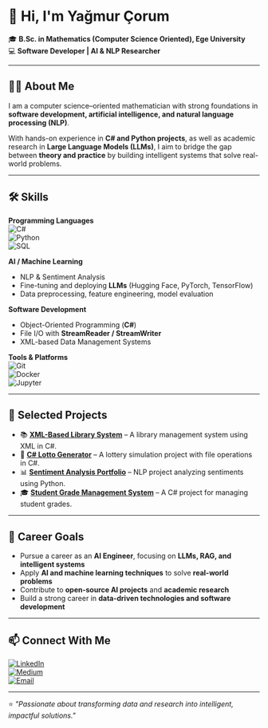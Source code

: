 # 👋 Hi, I'm Yağmur Çorum  

🎓 **B.Sc. in Mathematics (Computer Science Oriented), Ege University**  
💻 **Software Developer | AI & NLP Researcher**  

---

## 🧑‍💻 About Me  
I am a computer science–oriented mathematician with strong foundations in **software development, artificial intelligence, and natural language processing (NLP)**.  

With hands-on experience in **C# and Python projects**, as well as academic research in **Large Language Models (LLMs)**, I aim to bridge the gap between **theory and practice** by building intelligent systems that solve real-world problems.  

---

## 🛠️ Skills  

**Programming Languages**  
![C#](https://img.shields.io/badge/C%23-239120?style=for-the-badge&logo=c-sharp&logoColor=white)  
![Python](https://img.shields.io/badge/Python-3776AB?style=for-the-badge&logo=python&logoColor=white)  
![SQL](https://img.shields.io/badge/SQL-003B57?style=for-the-badge&logo=databricks&logoColor=white)  

**AI / Machine Learning**  
- NLP & Sentiment Analysis  
- Fine-tuning and deploying **LLMs** (Hugging Face, PyTorch, TensorFlow)  
- Data preprocessing, feature engineering, model evaluation  

**Software Development**  
- Object-Oriented Programming (**C#**)  
- File I/O with **StreamReader / StreamWriter**  
- XML-based Data Management Systems  
  
**Tools & Platforms**  
![Git](https://img.shields.io/badge/Git-F05032?style=for-the-badge&logo=git&logoColor=white)  
![Docker](https://img.shields.io/badge/Docker-2496ED?style=for-the-badge&logo=docker&logoColor=white)  
![Jupyter](https://img.shields.io/badge)

---

## 🚀 Selected Projects  

- 📚 [**XML-Based Library System**](https://github.com/yagmurcorum/XML-Based-Library-System) – A library management system using XML in C#.  
- 🎲 [**C# Lotto Generator**](https://github.com/yagmurcorum/Csharp-lotto-generator) – A lottery simulation project with file operations in C#.  
- 📊 [**Sentiment Analysis Portfolio**](https://github.com/yagmurcorum/sentiment-analysis-portfolio) – NLP project analyzing sentiments using Python.  
- 🎓 [**Student Grade Management System**](https://github.com/yagmurcorum/OgrenciNotYonetimSistemi) – A C# project for managing student grades.  

---

## 🎯 Career Goals  

- Pursue a career as an **AI Engineer**, focusing on **LLMs, RAG, and intelligent systems**  
- Apply **AI and machine learning techniques** to solve **real-world problems**  
- Contribute to **open-source AI projects** and **academic research**  
- Build a strong career in **data-driven technologies and software development**  

---

## 📫 Connect With Me  

[![LinkedIn](https://img.shields.io/badge/LinkedIn-0A66C2?style=for-the-badge&logo=linkedin&logoColor=white)](https://linkedin.com/in/yagmurcorum)  
[![Medium](https://img.shields.io/badge/Medium-12100E?style=for-the-badge&logo=medium&logoColor=white)](https://medium.com/@corumyagmur)  
[![Email](https://img.shields.io/badge/Email-corumyagmur%40hotmail.com-red?style=for-the-badge&logo=gmail&logoColor=white)](mailto:corumyagmur@hotmail.com)  

---

⭐ *"Passionate about transforming data and research into intelligent, impactful solutions."*
